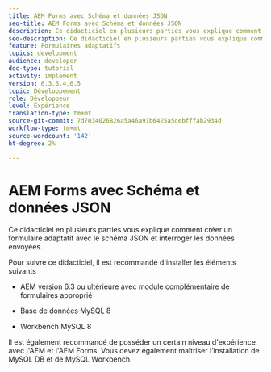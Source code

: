 ```yaml
---
title: AEM Forms avec Schéma et données JSON
seo-title: AEM Forms avec Schéma et données JSON
description: Ce didacticiel en plusieurs parties vous explique comment créer un formulaire adaptatif avec le schéma JSON et interroger les données envoyées.
seo-description: Ce didacticiel en plusieurs parties vous explique comment créer un formulaire adaptatif avec le schéma JSON et interroger les données envoyées.
feature: Formulaires adaptatifs
topics: development
audience: developer
doc-type: tutorial
activity: implement
version: 6.3,6.4,6.5
topic: Développement
role: Développeur
level: Expérience
translation-type: tm+mt
source-git-commit: 7d7034026826a5a46a91b6425a5cebfffab2934d
workflow-type: tm+mt
source-wordcount: '142'
ht-degree: 2%

---
```



# AEM Forms avec Schéma et données JSON

Ce didacticiel en plusieurs parties vous explique comment créer un formulaire adaptatif avec le schéma JSON et interroger les données envoyées.

Pour suivre ce didacticiel, il est recommandé d&#39;installer les éléments suivants

* AEM version 6.3 ou ultérieure avec module complémentaire de formulaires approprié

* Base de données MySQL 8

* Workbench MySQL 8

Il est également recommandé de posséder un certain niveau d&#39;expérience avec l&#39;AEM et l&#39;AEM Forms. Vous devez également maîtriser l’installation de MySQL DB et de MySQL Workbench.


